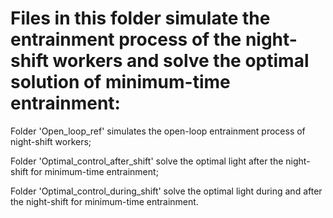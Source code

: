 # Files in this folder simulate the entrainment process of the night-shift workers and solve the optimal solution of minimum-time entrainment:

Folder 'Open_loop_ref' simulates the open-loop entrainment process of night-shift workers;

Folder 'Optimal_control_after_shift' solve the optimal light after the night-shift for minimum-time entrainment;

Folder 'Optimal_control_during_shift' solve the optimal light during and after the night-shift for minimum-time entrainment.
